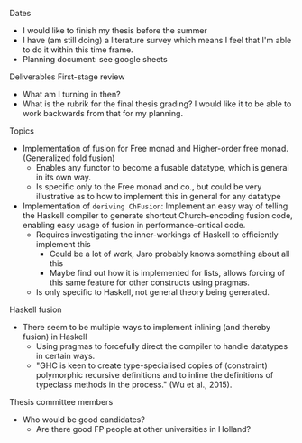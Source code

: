 Dates
- I would like to finish my thesis before the summer
- I have (am still doing) a literature survey which means I feel that I'm able to do it within this time frame.
- Planning document: see google sheets

Deliverables First-stage review
- What am I turning in then?
- What is the rubrik for the final thesis grading? I would like it to be able to work backwards from that for my planning.

Topics
- Implementation of fusion for Free monad and Higher-order free monad. (Generalized fold fusion)
	- Enables any functor to become a fusable datatype, which is general in its own way.
	- Is specific only to the Free monad and co., but could be very illustrative as to how to implement this in general for any datatype
- Implementation of `deriving ChFusion`: Implement an easy way of telling the Haskell compiler to generate shortcut Church-encoding fusion code, enabling easy usage of fusion in performance-critical code.
	- Requires investigating the inner-workings of Haskell to efficiently implement this
		- Could be a lot of work, Jaro probably knows something about all this
		- Maybe find out how it is implemented for lists, allows forcing of this same feature for other constructs using pragmas.
	- Is only specific to Haskell, not general theory being generated.

 Haskell fusion
- There seem to be multiple ways to implement inlining (and thereby fusion) in Haskell
	- Using pragmas to forcefully direct the compiler to handle datatypes in certain ways.
	- "GHC is keen to create type-specialised copies of (constraint) polymorphic recursive definitions and to inline the definitions of typeclass methods in the process." (Wu et al., 2015).

Thesis committee members
- Who would be good candidates?
	- Are there good FP people at other universities in Holland?
